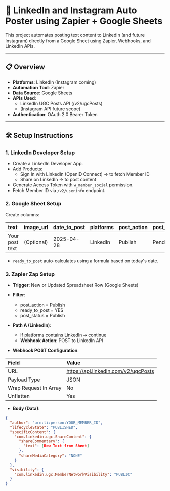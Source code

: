 # 🚀 LinkedIn and Instagram Auto Poster using Zapier + Google Sheets

This project automates posting text content to LinkedIn (and future Instagram) directly from a Google Sheet using Zapier, Webhooks, and LinkedIn APIs.

---

## 📋 Overview
- **Platforms**: LinkedIn (Instagram coming)
- **Automation Tool**: Zapier
- **Data Source**: Google Sheets
- **APIs Used**:
  - LinkedIn UGC Posts API (/v2/ugcPosts)
  - (Instagram API future scope)
- **Authentication**: OAuth 2.0 Bearer Token

---

## 🛠️ Setup Instructions

### 1. LinkedIn Developer Setup
- Create a LinkedIn Developer App.
- Add Products:
  - Sign In with LinkedIn (OpenID Connect) → to fetch Member ID
  - Share on LinkedIn → to post content
- Generate Access Token with `w_member_social` permission.
- Fetch Member ID via `/v2/userinfo` endpoint.

### 2. Google Sheet Setup
Create columns:

| text | image_url | date_to_post | platforms | post_action | post_status | ready_to_post |
|:---|:---|:---|:---|:---|:---|:---|
| Your post text | (Optional) | 2025-04-28 | LinkedIn | Publish | Pending | YES |

- `ready_to_post` auto-calculates using a formula based on today's date.

### 3. Zapier Zap Setup
- **Trigger**: New or Updated Spreadsheet Row (Google Sheets)
- **Filter**:
  - post_action = Publish
  - ready_to_post = YES
  - post_status = Publish
- **Path A (LinkedIn)**:
  - If platforms contains LinkedIn ➔ continue
  - **Webhook Action**: POST to LinkedIn API

- **Webhook POST Configuration**:

| Field | Value |
|:---|:---|
| URL | https://api.linkedin.com/v2/ugcPosts |
| Payload Type | JSON |
| Wrap Request In Array | No |
| Unflatten | Yes |

- **Body (Data)**:

```json
{
  "author": "urn:li:person:YOUR_MEMBER_ID",
  "lifecycleState": "PUBLISHED",
  "specificContent": {
    "com.linkedin.ugc.ShareContent": {
      "shareCommentary": {
        "text": [Row Text from Sheet]
      },
      "shareMediaCategory": "NONE"
    }
  },
  "visibility": {
    "com.linkedin.ugc.MemberNetworkVisibility": "PUBLIC"
  }
}
